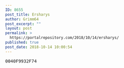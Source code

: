 ```yaml
---
ID: 8655
post_title: Ersharys
author: Grimm64
post_excerpt: ""
layout: post
permalink: >
  https://portalrepository.com/2018/10/14/ersharys/
published: true
post_date: 2018-10-14 10:00:54
---
```

<pre>0040F9932F74</pre>